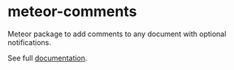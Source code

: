 meteor-comments
===============

Meteor package to add comments to any document with optional notifications.


See full [documentation](http://github.differential.io/meteor-comments/).
